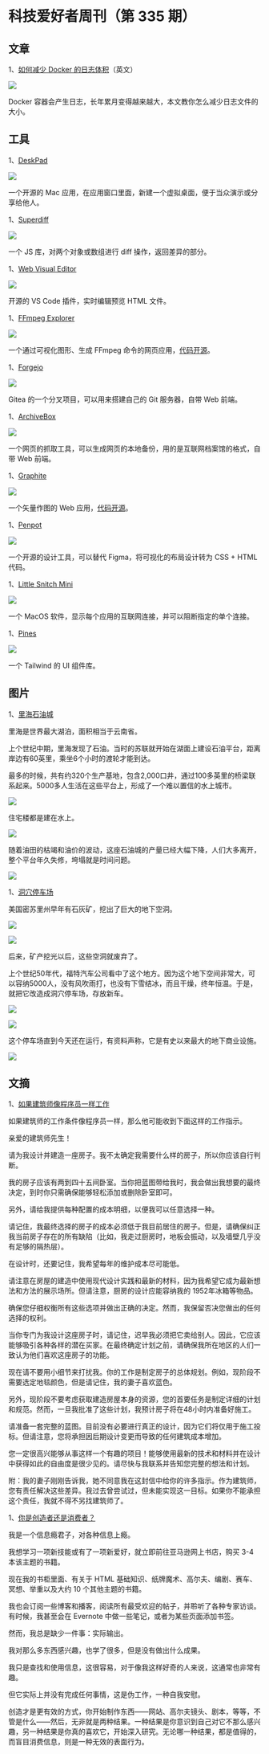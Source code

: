 # 科技爱好者周刊（第 335 期）

## 文章

1、[如何减少 Docker 的日志体积](https://linuxiac.com/reducing-docker-logs-file-size/)（英文）

![](https://cdn.beekka.com/blogimg/asset/202407/bg2024072206.webp)

Docker 容器会产生日志，长年累月变得越来越大，本文教你怎么减少日志文件的大小。

## 工具

1、[DeskPad](https://github.com/Stengo/DeskPad)

![](https://cdn.beekka.com/blogimg/asset/202410/bg2024101105.webp)

一个开源的 Mac 应用，在应用窗口里面，新建一个虚拟桌面，便于当众演示或分享给他人。

1、[Superdiff](https://github.com/DoneDeal0/superdiff)

![](https://cdn.beekka.com/blogimg/asset/202410/bg2024101201.webp)

一个 JS 库，对两个对象或数组进行 diff 操作，返回差异的部分。

1、[Web Visual Editor](https://github.com/urin/vscode-web-visual-editor)

![](https://cdn.beekka.com/blogimg/asset/202410/bg2024101402.webp)

开源的 VS Code 插件，实时编辑预览 HTML 文件。

1、[FFmpeg Explorer](https://ffmpeg.lav.io/)

![](https://cdn.beekka.com/blogimg/asset/202410/bg2024101508.webp)

一个通过可视化图形、生成 FFmpeg 命令的网页应用，[代码开源](https://github.com/antiboredom/ffmpeg-explorer)。

1、[Forgejo](https://forgejo.org/)

![](https://cdn.beekka.com/blogimg/asset/202410/bg2024101702.webp)

Gitea 的一个分叉项目，可以用来搭建自己的 Git 服务器，自带 Web 前端。

1、[ArchiveBox](http://archivebox.io/)

![](https://cdn.beekka.com/blogimg/asset/202410/bg2024101703.webp)

一个网页的抓取工具，可以生成网页的本地备份，用的是互联网档案馆的格式，自带 Web 前端。

1、[Graphite](https://editor.graphite.rs/)

![](https://cdn.beekka.com/blogimg/asset/202410/bg2024101704.webp)

一个矢量作图的 Web 应用，[代码开源](https://github.com/GraphiteEditor/Graphite)。

1、[Penpot](https://penpot.app/)

![](https://cdn.beekka.com/blogimg/asset/202404/bg2024041001.webp)

一个开源的设计工具，可以替代 Figma，将可视化的布局设计转为 CSS + HTML 代码。

1、[Little Snitch Mini](https://obdev.at/products/littlesnitch-mini/index.html)

![](https://cdn.beekka.com/blogimg/asset/202307/bg2023071301.webp)

一个 MacOS 软件，显示每个应用的互联网连接，并可以阻断指定的单个连接。

1、[Pines](https://github.com/thedevdojo/pines)

![](https://cdn.beekka.com/blogimg/asset/202307/bg2023071307.webp)

一个 Tailwind 的 UI 组件库。

## 图片

1、[里海石油城](https://www.cnn.com/2024/11/06/climate/oil-rocks-neft-daslari-caspian-sea-city/index.html)

里海是世界最大湖泊，面积相当于云南省。

上个世纪中期，里海发现了石油。当时的苏联就开始在湖面上建设石油平台，距离岸边有60英里，乘坐6个小时的渡轮才能到达。

最多的时候，共有约320个生产基地，包含2,000口井，通过100多英里的桥梁联系起来。5000多人生活在这些平台上，形成了一个难以置信的水上城市。 

![](https://cdn.beekka.com/blogimg/asset/202411/bg2024111007.webp)

住宅楼都是建在水上。

![](https://cdn.beekka.com/blogimg/asset/202411/bg2024111008.webp)

随着油田的枯竭和油价的波动，这座石油城的产量已经大幅下降，人们大多离开，整个平台年久失修，垮塌就是时间问题。

![](https://cdn.beekka.com/blogimg/asset/202411/bg2024111009.webp)

1、[洞穴停车场](https://www.hagerty.com/media/automotive-history/since-the-60s-ford-has-stored-cars-underground-in-a-kansas-city-cave/)

美国密苏里州早年有石灰矿，挖出了巨大的地下空洞。

![](https://cdn.beekka.com/blogimg/asset/202411/bg2024111102.webp)

![](https://cdn.beekka.com/blogimg/asset/202411/bg2024111103.webp)

后来，矿产挖光以后，这些空洞就废弃了。

上个世纪50年代，福特汽车公司看中了这个地方。因为这个地下空间非常大，可以容纳5000人，没有风吹雨打，也没有下雪结冰，而且干燥，终年恒温。于是，就把它改造成洞穴停车场，存放新车。

![](https://cdn.beekka.com/blogimg/asset/202411/bg2024111104.webp)

![](https://cdn.beekka.com/blogimg/asset/202411/bg2024111105.webp)

这个停车场直到今天还在运行，有资料声称，它是有史以来最大的地下商业设施。

![](https://cdn.beekka.com/blogimg/asset/202411/bg2024111106.webp)

## 文摘

1、[如果建筑师像程序员一样工作](https://www.linkedin.com/posts/ochronus_if-architects-had-to-work-like-programmers-activity-7165994924516052992-EHG_/)

如果建筑师的工作条件像程序员一样，那么他可能收到下面这样的工作指示。

亲爱的建筑师先生！

请为我设计并建造一座房子。我不太确定我需要什么样的房子，所以你应该自行判断。

我的房子应该有两到四十五间卧室。当你把蓝图带给我时，我会做出我想要的最终决定，到时你只需确保能够轻松添加或删除卧室即可。

另外，请给我提供每种配置的成本明细，以便我可以任意选择一种。

请记住，我最终选择的房子的成本必须低于我目前居住的房子。但是，请确保纠正我当前房子存在的所有缺陷（比如，我走过厨房时，地板会振动，以及墙壁几乎没有足够的隔热层）。

在设计时，还要记住，我希望每年的维护成本尽可能低。

请注意在房屋的建造中使用现代设计实践和最新的材料，因为我希望它成为最新想法和方法的展示场所。但请注意，厨房的设计应能容纳我的 1952年冰箱等物品。

确保您仔细权衡所有这些选项并做出正确的决定。然而，我保留否决您做出的任何选择的权利。

当你专门为我设计这座房子时，请记住，迟早我必须把它卖给别人。因此，它应该能够吸引各种各样的潜在买家。在最终确定计划之前，请确保我所在地区的人们一致认为他们喜欢这座房子的功能。

现在请不要用小细节来打扰我。你的工作是制定房子的总体规划。例如，现阶段不需要选定地毯颜色，但是请记住，我的妻子喜欢蓝色。

另外，现阶段不要考虑获取建造房屋本身的资源，您的首要任务是制定详细的计划和规范。然而，一旦我批准了这些计划，我预计房子将在48小时内准备好施工。

请准备一套完整的蓝图。目前没有必要进行真正的设计，因为它们将仅用于施工投标。但请注意，您将承担因后期设计变更而导致的任何建筑成本增加。

您一定很高兴能够从事这样一个有趣的项目！能够使用最新的技术和材料并在设计中获得如此的自由度是很少见的。请尽快与我联系并告知您完整的想法和计划。

附：我的妻子刚刚告诉我，她不同意我在这封信中给你的许多指示。作为建筑师，您有责任解决这些差异。我过去曾尝试过，但未能实现这一目标。如果你不能承担这个责任，我就不得不另找建筑师了。

1、[你是创造者还是消费者？](https://www.andrewlynch.net/blog/are-your-a-creator-or-a-consumer)

我是一个信息瘾君子，对各种信息上瘾。

我想学习一项新技能或有了一项新爱好，就立即前往亚马逊网上书店，购买 3-4 本该主题的书籍。

现在我的书柜里面、有关于 HTML 基础知识、纸牌魔术、高尔夫、编剧、赛车、冥想、举重以及大约 10 个其他主题的书籍。

我也会订阅一些博客和播客，阅读所有最受欢迎的帖子，并聆听了各种专家访谈。有时候，我甚至会在 Evernote 中做一些笔记，或者为某些页面添加书签。

然而，我总是缺少一件事：实际输出。

我对那么多东西感兴趣，也学了很多，但是没有做出什么成果。

我只是查找和使用信息，这很容易，对于像我这样好奇的人来说，这通常也非常有趣。

但它实际上并没有完成任何事情，这是伪工作，一种自我安慰。

创造才是更有效的方式，你开始制作东西——网站、高尔夫镜头、剧本，等等，不管是什么——然后，无非就是两种结果。一种结果是你意识到自己对它不那么感兴趣，另一种结果是你真的喜欢它，开始深入研究。无论哪一种结果，都是值得的，而盲目消费信息，则是一种无效的表面行为。
